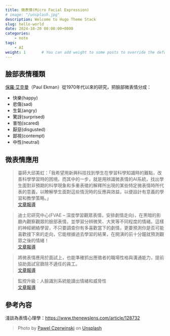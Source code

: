 ```yaml
---
title: 微表情(Micro Facial Expression)
# image: "/unsplash.jpg"
description: Welcome to Hugo Theme Stack
slug: hello-world
date: 2024-10-20 00:00:00+0000
categories:
    - note
tags:
    - AI
weight: 1       # You can add weight to some posts to override the default sorting (date descending)
---
```


## 臉部表情種類
[保羅·艾克曼](<https://zh.wikipedia.org/zh-tw/%E4%BF%9D%E7%BD%97%C2%B7%E8%89%BE%E5%85%8B%E6%9B%BC>)（Paul Ekman）從1970年代以來的研究，把臉部微表情分成：  
* 快樂(happy)
* 悲傷(sad)
* 生氣(angry)
* 驚訝(surprised)
* 害怕(scared)
* 厭惡(disgusted)
* 鄙視(contempt)
* 中性(neutral)

## 微表情應用

> 臺師大邱美虹：「我希望用新興科技找到學生在學習科學知識時的難點，改善科學學習時的困境。而其中的一步，就是用辨識微表情的AI系統，找出學生面對非預期的科學現象和多重表徵的解釋所出現的某些特定微表情時所代表的意義，以瞭解學生面對這些情況時的反應與效益，以便設計有意義的學習和教學策略。」  
> [文章報導](<https://humanityisland.nccu.edu.tw/qiumeihong_a/>)

> 迪士尼研究中心(FVAE – 深度學習觀眾表情，安排劇情走向)，在黑暗的影廳內觀察觀眾的臉部表情，並學習分辨微笑、大笑等不同程度的情緒。這樣的神經網絡學習，不只要調查你有多喜歡當下的劇情，更要預測你是否可能喜歡接下來的走向，它能根據過去學習的結果，在開演的前十分鐘就預測觀眾之後的情緒！  
> [文章報導](<https://mile.cloud/zh/resources/blog/facial-detection-technology-is-popular-quantifying-micro-expressions-into-big-data_39>)

> 將微表情應用於面試上，也能準確抓出應徵者的職場性格與溝通能力，提前協助面試官篩除不適任的員工。  
> [文章報導](<https://www.ithome.com.tw/news/143000>)

> 監控升級：人臉識別系統能讀出情緒和威脅性  
> [文章報導](<https://www.bbc.com/zhongwen/trad/world-44859007>)

## 參考內容
淺談為表情心理學：https://www.thenewslens.com/article/128732

> Photo by [Pawel Czerwinski](https://unsplash.com/@pawel_czerwinski) on [Unsplash](https://unsplash.com/)